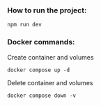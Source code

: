 ### How to run the project:

```shell
npm run dev
```

### Docker commands:

Create container and volumes

```shell
docker compose up -d
```

Delete container and volumes
```shell
docker compose down -v
```